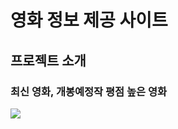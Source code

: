 <h1>영화 정보 제공 사이트</h1>

<h2>프로젝트 소개</h2>

<h3>최신 영화, 개봉예정작 평점 높은 영화</h3>
 <img src="https://img.shields.io/badge/TypeScript-3178C6?style=flat&logo=TypeScript&logoColor=white"/>
